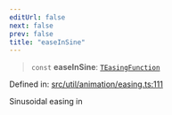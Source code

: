 ```yaml
---
editUrl: false
next: false
prev: false
title: "easeInSine"
---
```


> `const` **easeInSine**: [`TEasingFunction`](/api/fabric/namespaces/util/type-aliases/teasingfunction/)

Defined in: [src/util/animation/easing.ts:111](https://github.com/fabricjs/fabric.js/blob/977f797255d8c56b5b68360b0d45bed33697d2e8/src/util/animation/easing.ts#L111)

Sinusoidal easing in
